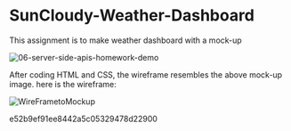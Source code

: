 # SunCloudy-Weather-Dashboard

This assignment is to make weather dashboard with a mock-up 

![06-server-side-apis-homework-demo](https://user-images.githubusercontent.com/92233527/147869247-9e70f3f0-6e39-4d09-9ffd-cd6925e1916e.png)

After coding HTML and CSS, the wireframe resembles the above mock-up image. here is the wireframe:

![WireFrametoMockup](https://user-images.githubusercontent.com/92233527/147893153-e08e75e5-5b11-4397-857b-681d9209e43a.png)

e52b9ef91ee8442a5c05329478d22900